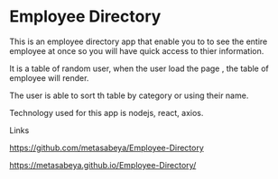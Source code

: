 # Employee Directory
This is an employee directory app that enable you to to see the entire employee at once so you will have quick access to thier information.



It is a table of random user, when the user load the page , the table of employee will render.


The user is able to sort th table by category or using their name.

Technology used for this app is nodejs, react, axios.



 


Links

https://github.com/metasabeya/Employee-Directory

 https://metasabeya.github.io/Employee-Directory/
